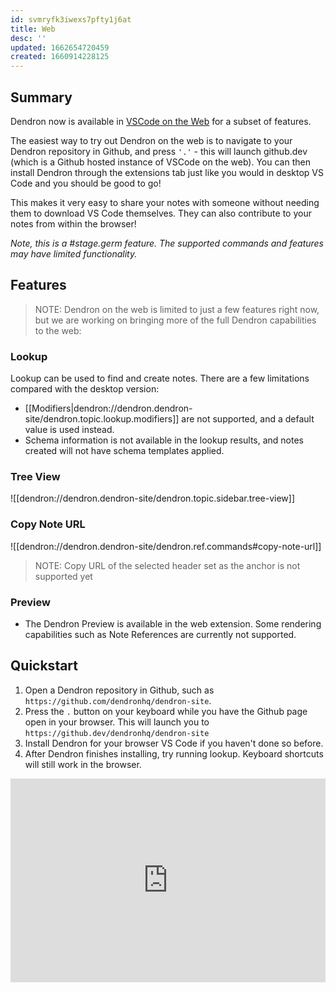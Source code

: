 ```yaml
---
id: svmryfk3iwexs7pfty1j6at
title: Web
desc: ''
updated: 1662654720459
created: 1660914228125
---
```



## Summary

Dendron now is available in [VSCode on the Web](https://code.visualstudio.com/api/extension-guides/web-extensions) for a subset of features.

The easiest way to try out Dendron on the web is to navigate to your Dendron repository in Github, and press `'.'` - this will launch github.dev (which is a Github hosted instance of VSCode on the web). You can then install Dendron through the extensions tab just like you would in desktop VS Code and you should be good to go!

This makes it very easy to share your notes with someone without needing them to download VS Code themselves. They can also contribute to your notes from within the browser!

_Note, this is a #stage.germ feature. The supported commands and features may have limited functionality._

## Features

> NOTE: Dendron on the web is limited to just a few features right now, but we are working on bringing more of the full Dendron capabilities to the web:

### Lookup

Lookup can be used to find and create notes. There are a few limitations compared with the desktop version:
- [[Modifiers|dendron://dendron.dendron-site/dendron.topic.lookup.modifiers]] are not supported, and a default value is used instead.
- Schema information is not available in the lookup results, and notes created will not have schema templates applied.

### Tree View

![[dendron://dendron.dendron-site/dendron.topic.sidebar.tree-view]]

### Copy Note URL

![[dendron://dendron.dendron-site/dendron.ref.commands#copy-note-url]]

> NOTE: Copy URL of the selected header set as the anchor is not supported yet

### Preview
- The Dendron Preview is available in the web extension. Some rendering capabilities such as Note References are currently not supported.

## Quickstart

1. Open a Dendron repository in Github, such as `https://github.com/dendronhq/dendron-site`.
1. Press the `.` button on your keyboard while you have the Github page open in your browser. This will launch you to `https://github.dev/dendronhq/dendron-site`
1. Install Dendron for your browser VS Code if you haven't done so before. 
1. After Dendron finishes installing, try running lookup. Keyboard shortcuts will still work in the browser.

<div style="position: relative; padding-bottom: 64.5933014354067%; height: 0;"><iframe src="https://www.loom.com/embed/c8e00408f4314174b3014879f243c9f4" frameborder="0" webkitallowfullscreen mozallowfullscreen allowfullscreen style="position: absolute; top: 0; left: 0; width: 100%; height: 100%;"></iframe></div>
